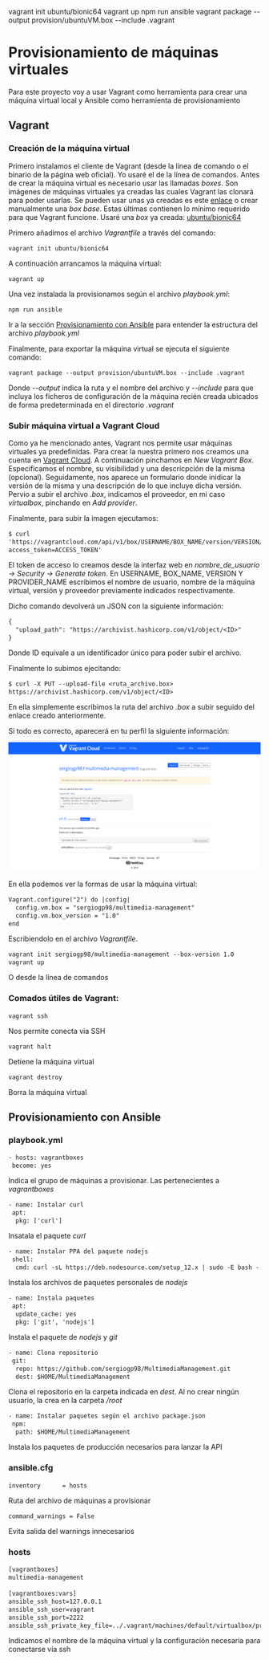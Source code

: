 vagrant init ubuntu/bionic64
vagrant up
npm run ansible
vagrant package --output provision/ubuntuVM.box --include .vagrant
 
# Provisionamiento de máquinas virtuales
Para este proyecto voy a usar Vagrant como herramienta para crear una máquina virtual local y Ansible como herramienta de provisionamiento
 
## Vagrant

### Creación de la máquina virtual

Primero instalamos el cliente de Vagrant (desde la línea de comando o el binario de la página web oficial). Yo usaré el de la línea de comandos.
Antes de crear la máquina virtual es necesario usar las llamadas *boxes*. Son imágenes de máquinas virtuales ya creadas las cuales Vagrant las clonará para poder usarlas. Se pueden usar unas ya creadas es este [enlace](https://app.vagrantup.com/boxes/search) o crear manualmente una *box base*. Estas últimas contienen lo mínimo requerido para que Vagrant funcione. Usaré una *box* ya creada: [ubuntu/bionic64](https://app.vagrantup.com/ubuntu/boxes/bionic64)
 
Primero añadimos el archivo *Vagrantfile* a través del comando:
 
```
vagrant init ubuntu/bionic64
```
 
A continuación arrancamos la máquina virtual:
 
```
vagrant up
```
 
Una vez instalada la provisionamos según el archivo *playbook.yml*:
 
```
npm run ansible
```
 
Ir a la sección [Provisionamiento con Ansible](##Provisionamiento-con-Ansible) para entender la estructura del archivo *playbook.yml*
 
 
Finalmente, para exportar la máquina virtual se ejecuta el siguiente comando:
 
```
vagrant package --output provision/ubuntuVM.box --include .vagrant
```
 
Donde *--output* indica la ruta y el nombre del archivo y *--include* para que incluya los ficheros de configuración de la máquina recién creada ubicados de forma predeterminada en el directorio *.vagrant*

### Subir máquina virtual a Vagrant Cloud
Como ya he mencionado antes, Vagrant nos permite usar máquinas virtuales ya predefinidas. Para crear la nuestra primero nos creamos una cuenta en [Vagrant Cloud](https://app.vagrantup.com/session). A continuación pinchamos en *New Vagrant Box*. Especificamos el nombre, su visibilidad y una descricpción de la misma (opcional). Seguidamente, nos aparece un formulario donde inidicar la versión de la misma y una descripción de lo que incluye dicha versión. Pervio a subir el archivo *.box*, indicamos el proveedor, en mi caso *virtualbox*, pinchando en *Add provider*.

Finalmente, para subir la imagen ejecutamos:

```
$ curl 'https://vagrantcloud.com/api/v1/box/USERNAME/BOX_NAME/version/VERSION/provider/PROVIDER_NAME/upload?access_token=ACCESS_TOKEN'
```

El token de acceso lo creamos desde la interfaz web en *nombre_de_usuario -> Security -> Generate token*. En USERNAME, BOX_NAME, VERSION Y PROVIDER_NAME escribimos el nombre de usuario, nombre de la máquina virtual, versión y proveedor previamente indicados respectivamente.

Dicho comando devolverá un JSON con la siguiente información:

```
{
  "upload_path": "https://archivist.hashicorp.com/v1/object/<ID>"
}
```

Donde ID equivale a un identificador único para poder subir el archivo.

Finalmente lo subimos ejecitando:

```
$ curl -X PUT --upload-file <ruta_archivo.box> https://archivist.hashicorp.com/v1/object/<ID>
```

En ella simplemente escribimos la ruta del archivo *.box* a subir seguido del enlace creado anteriormente.

Si todo es correcto, aparecerá en tu perfil la siguiente información:

![](./img/vagrant-cloud.png)

En ella podemos ver la formas de usar la máquina virtual:

```
Vagrant.configure("2") do |config|
  config.vm.box = "sergiogp98/multimedia-management"
  config.vm.box_version = "1.0"
end
```

Escribiendolo en el archivo *Vagrantfile*.

```
vagrant init sergiogp98/multimedia-management --box-version 1.0
vagrant up
```

O desde la línea de comandos

### Comados útiles de Vagrant:
 
```
vagrant ssh
```
 
Nos permite conecta via SSH
 
```
vagrant halt
```
 
Detiene la máquina virtual
 
```
vagrant destroy
```
 
Borra la máquina virtual
 
 
## Provisionamiento con Ansible

### playbook.yml
```
- hosts: vagrantboxes
 become: yes
```
 
Indica el grupo de máquinas a provisionar. Las pertenecientes a *vagrantboxes*
 
```
- name: Instalar curl
 apt:
  pkg: ['curl']
```
 
Insatala el paquete *curl*
 
```
- name: Instalar PPA del paquete nodejs
 shell:
  cmd: curl -sL https://deb.nodesource.com/setup_12.x | sudo -E bash -
```
 
Instala los archivos de paquetes personales de *nodejs*
 
```
- name: Instala paquetes
 apt:
  update_cache: yes
  pkg: ['git', 'nodejs']
```
 
Instala el paquete de *nodejs* y *git*
 
```
- name: Clona repositorio
 git:
  repo: https://github.com/sergiogp98/MultimediaManagement.git
  dest: $HOME/MultimediaManagement
```
 
Clona el repositorio en la carpeta indicada en *dest*. Al no crear ningún usuario, la crea en la carpeta */root*
 
```
- name: Instalar paquetes según el archivo package.json
 npm:
  path: $HOME/MultimediaManagement
```
 
Instala los paquetes de producción necesarios para lanzar la API
 
### ansible.cfg

```
inventory      = hosts
```

Ruta del archivo de máquinas a provisionar

```
command_warnings = False
```

Evita salida del warnings innecesarios

### hosts

```
[vagrantboxes]
multimedia-management

[vagrantboxes:vars]
ansible_ssh_host=127.0.0.1
ansible_ssh_user=vagrant
ansible_ssh_port=2222
ansible_ssh_private_key_file=../.vagrant/machines/default/virtualbox/private_key
```

Indicamos el nombre de la máquina virtual y la configuración necesaria para conectarse vía ssh